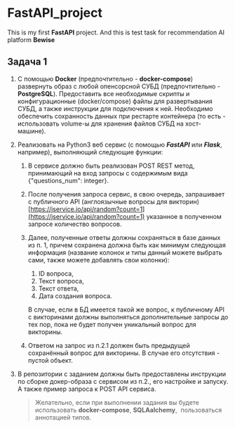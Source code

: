 # FastAPI_project
This is my first **FastAPI** project. And this is test task for recommendation AI platform **Bewise**

## Задача 1
1.  С помощью **Docker** (предпочтительно - **docker-compose**) развернуть образ с любой опенсорсной СУБД (предпочтительно - **PostgreSQL**). Предоставить все необходимые скрипты и конфигурационные (docker/compose) файлы для развертывания СУБД, а также инструкции для подключения к ней. Необходимо обеспечить сохранность данных при рестарте контейнера (то есть - использовать volume-ы для хранения файлов СУБД на хост-машине).

2.  Реализовать на Python3 веб сервис (с помощью ***FastAPI*** или ***Flask***, например), выполняющий следующие функции:
	1. В сервисе должно быть реализован POST REST метод, принимающий на вход запросы с содержимым вида {"questions_num": integer}.
	2. После получения запроса сервис, в свою очередь, запрашивает с публичного API (англоязычные вопросы для викторин) [https://jservice.io/api/random?count=1](https://jservice.io/api/random?count=1) указанное в полученном запросе количество вопросов.
	3. Далее, полученные ответы должны сохраняться в базе данных из п. 1, причем сохранена должна быть как минимум следующая информация (название колонок и типы данный можете выбрать сами, также можете добавлять свои колонки):
        1. ID вопроса,
        2. Текст вопроса,
        3. Текст ответа,
        4. Дата создания вопроса.
        
        В случае, если в БД имеется такой же вопрос, к публичному API с викторинами должны выполняться дополнительные запросы до тех пор, пока не будет получен уникальный вопрос для викторины.
	4. Ответом на запрос из п.2.1 должен быть предыдущей сохранённый вопрос для викторины. В случае его отсутствия - пустой объект.

3.  В репозитории с заданием должны быть предоставлены инструкции по сборке докер-образа с сервисом из п.2., его настройке и запуску. А также пример запроса к POST API сервиса.
   
	>Желательно, если при выполнении задания вы будете использовать **docker-compose**, **SQLAalchemy**,  пользоваться аннотацией типов.
